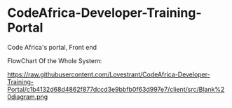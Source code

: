 # CodeAfrica-Developer-Training-Portal
Code Africa's portal, Front end 

FlowChart Of the Whole System:

https://raw.githubusercontent.com/Lovestrant/CodeAfrica-Developer-Training-Portal/c1b4132d68d4862f877dccd3e9bbfb0f63d997e7/client/src/Blank%20diagram.png
